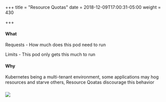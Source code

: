 +++
title = "Resource Quotas"
date = 2018-12-09T17:00:31-05:00
weight = 430

+++

#### What

Requests - How much does this pod need to run

Limits - This pod only gets this much to run

#### Why
Kubernetes being a multi-tenant environment, some applications may hog resources and starve others, Resource Qoatas discourage this behavior 


### ![](/intro-k8s/images/kubernetes/rq.png) 